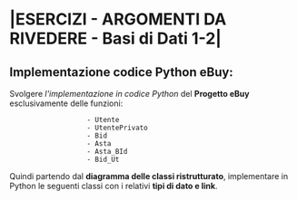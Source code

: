 # |ESERCIZI - ARGOMENTI DA RIVEDERE - Basi di Dati 1-2|

## Implementazione codice Python eBuy:

Svolgere *l'implementazione in codice Python* del **Progetto eBuy** esclusivamente delle funzioni:



                       - Utente
                       - UtentePrivato
                       - Bid
                       - Asta
                       - Asta_BId
                       - Bid_Ut



Quindi partendo dal **diagramma delle classi ristrutturato**, implementare in Python le seguenti classi con i relativi **tipi di dato e link**.